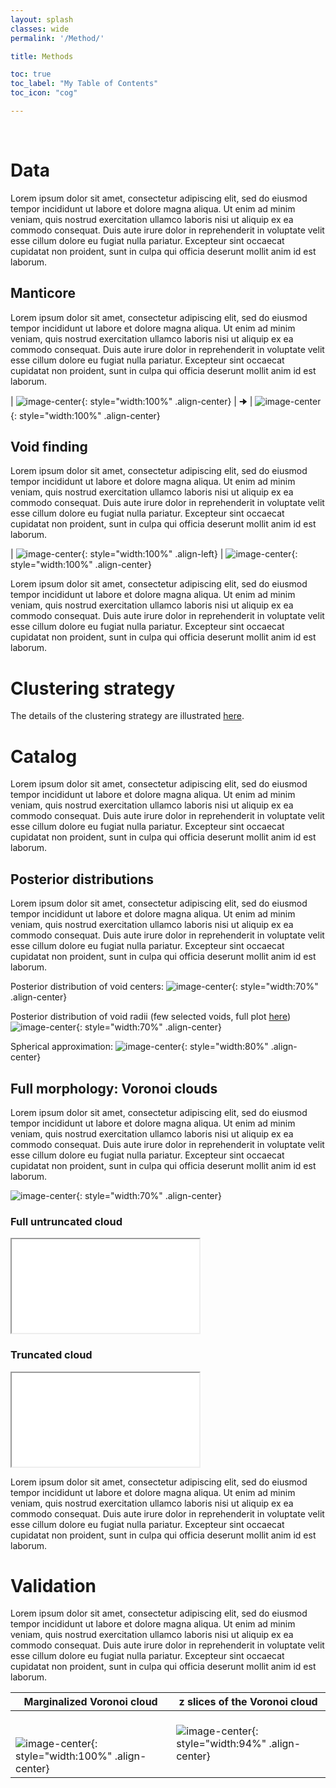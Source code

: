 ```yaml
---
layout: splash
classes: wide
permalink: '/Method/'

title: Methods

toc: true
toc_label: "My Table of Contents"
toc_icon: "cog"

---
```


<br>

# Data

Lorem ipsum dolor sit amet, consectetur adipiscing elit, sed do eiusmod tempor incididunt ut labore et dolore magna aliqua. Ut enim ad minim veniam, quis nostrud exercitation ullamco laboris nisi ut aliquip ex ea commodo consequat. Duis aute irure dolor in reprehenderit in voluptate velit esse cillum dolore eu fugiat nulla pariatur. Excepteur sint occaecat cupidatat non proident, sunt in culpa qui officia deserunt mollit anim id est laborum.


## Manticore

Lorem ipsum dolor sit amet, consectetur adipiscing elit, sed do eiusmod tempor incididunt ut labore et dolore magna aliqua. Ut enim ad minim veniam, quis nostrud exercitation ullamco laboris nisi ut aliquip ex ea commodo consequat. Duis aute irure dolor in reprehenderit in voluptate velit esse cillum dolore eu fugiat nulla pariatur. Excepteur sint occaecat cupidatat non proident, sunt in culpa qui officia deserunt mollit anim id est laborum.

| ![image-center](/assets/images/"2Mpp".png){: style="width:100%" .align-center} | 🠊 |  ![image-center](/assets/gifs/mcmc_field_full_box.gif){: style="width:100%" .align-center}



## Void finding

Lorem ipsum dolor sit amet, consectetur adipiscing elit, sed do eiusmod tempor incididunt ut labore et dolore magna aliqua. Ut enim ad minim veniam, quis nostrud exercitation ullamco laboris nisi ut aliquip ex ea commodo consequat. Duis aute irure dolor in reprehenderit in voluptate velit esse cillum dolore eu fugiat nulla pariatur. Excepteur sint occaecat cupidatat non proident, sunt in culpa qui officia deserunt mollit anim id est laborum.



| ![image-center](/assets/gifs/mcmc_field_full_box_withVoids30_NoneMpch.gif){: style="width:100%" .align-left}  |  ![image-center](/assets/images/centers_voids30_NoneMpch_fullBox.png){: style="width:100%" .align-center}
 

Lorem ipsum dolor sit amet, consectetur adipiscing elit, sed do eiusmod tempor incididunt ut labore et dolore magna aliqua. Ut enim ad minim veniam, quis nostrud exercitation ullamco laboris nisi ut aliquip ex ea commodo consequat. Duis aute irure dolor in reprehenderit in voluptate velit esse cillum dolore eu fugiat nulla pariatur. Excepteur sint occaecat cupidatat non proident, sunt in culpa qui officia deserunt mollit anim id est laborum.







# Clustering strategy

The details of the clustering strategy are illustrated [here](/Clustering).

# Catalog

Lorem ipsum dolor sit amet, consectetur adipiscing elit, sed do eiusmod tempor incididunt ut labore et dolore magna aliqua. Ut enim ad minim veniam, quis nostrud exercitation ullamco laboris nisi ut aliquip ex ea commodo consequat. Duis aute irure dolor in reprehenderit in voluptate velit esse cillum dolore eu fugiat nulla pariatur. Excepteur sint occaecat cupidatat non proident, sunt in culpa qui officia deserunt mollit anim id est laborum.


## Posterior distributions

Lorem ipsum dolor sit amet, consectetur adipiscing elit, sed do eiusmod tempor incididunt ut labore et dolore magna aliqua. Ut enim ad minim veniam, quis nostrud exercitation ullamco laboris nisi ut aliquip ex ea commodo consequat. Duis aute irure dolor in reprehenderit in voluptate velit esse cillum dolore eu fugiat nulla pariatur. Excepteur sint occaecat cupidatat non proident, sunt in culpa qui officia deserunt mollit anim id est laborum.

Posterior distribution of void centers:
![image-center](/assets/gifs/voids_centers_KDE.gif){: style="width:70%" .align-center}

Posterior distribution of void radii (few selected voids, full plot [here](/RadiusPosterior))
![image-center](/assets/gifs/radius_distribution.png){: style="width:70%" .align-center}

Spherical approximation:
![image-center](/assets/gifs/all_voids_redshift_colorscale.gif){: style="width:80%" .align-center}




## Full morphology: Voronoi clouds

Lorem ipsum dolor sit amet, consectetur adipiscing elit, sed do eiusmod tempor incididunt ut labore et dolore magna aliqua. Ut enim ad minim veniam, quis nostrud exercitation ullamco laboris nisi ut aliquip ex ea commodo consequat. Duis aute irure dolor in reprehenderit in voluptate velit esse cillum dolore eu fugiat nulla pariatur. Excepteur sint occaecat cupidatat non proident, sunt in culpa qui officia deserunt mollit anim id est laborum.

![image-center](/assets/gifs/void_7_VoronoiCells_avg_field.gif){: style="width:70%" .align-center}


### Full untruncated cloud

<iframe id="inlineFrameExample"
    title="Inline Frame Example"
    src="../assets/html_files/void_7_Voronoi_cloud_N32.html"
    >
</iframe>


### Truncated cloud

<iframe id="inlineFrameExample"
    title="Inline Frame Example"
    src="../assets/html_files/void_7_Voronoi_cloud_N32_pmin0.38.html"
    >
</iframe>


Lorem ipsum dolor sit amet, consectetur adipiscing elit, sed do eiusmod tempor incididunt ut labore et dolore magna aliqua. Ut enim ad minim veniam, quis nostrud exercitation ullamco laboris nisi ut aliquip ex ea commodo consequat. Duis aute irure dolor in reprehenderit in voluptate velit esse cillum dolore eu fugiat nulla pariatur. Excepteur sint occaecat cupidatat non proident, sunt in culpa qui officia deserunt mollit anim id est laborum.


# Validation

Lorem ipsum dolor sit amet, consectetur adipiscing elit, sed do eiusmod tempor incididunt ut labore et dolore magna aliqua. Ut enim ad minim veniam, quis nostrud exercitation ullamco laboris nisi ut aliquip ex ea commodo consequat. Duis aute irure dolor in reprehenderit in voluptate velit esse cillum dolore eu fugiat nulla pariatur. Excepteur sint occaecat cupidatat non proident, sunt in culpa qui officia deserunt mollit anim id est laborum.


| <center>Marginalized Voronoi cloud</center>  | <center> z slices of the Voronoi cloud </center>  |
|---|---|
| <br/><br/> ![image-center](/assets/images/void_7_contours_avg_field.png){: style="width:100%" .align-center}  |  ![image-center](/assets/gifs/void_7_z_slices.gif){: style="width:94%" .align-center}

